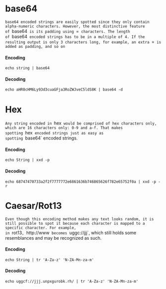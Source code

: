 # base64
`base64 encoded strings are easily spotted since they only contain alpha-numeric characters. However, the most distinctive feature of `base64` is its padding using `=` characters. The length of `base64` encoded strings has to be in a multiple of 4. If the resulting output is only 3 characters long, for example, an extra `=` is added as padding, and so on`
#### Encoding
```shell-session
echo string | base64
```
#### Decoding
```shell-session
echo aHR0cHM6Ly93d3cuaGFja3RoZWJveC5ldS8K | base64 -d
```

# Hex
`Any string encoded in `hex` would be comprised of hex characters only, which are 16 characters only: 0-9 and a-f. That makes spotting `hex` encoded strings just as easy as spotting `base64` encoded strings.
#### Encoding
```shell-session
echo String | xxd -p
```
#### Decoding
```shell-session
echo 68747470733a2f2f7777772e6861636b746865626f782e65752f0a | xxd -p -r
```


# Caesar/Rot13
`Even though this encoding method makes any text looks random, it is still possible to spot it because each character is mapped to a specific character. For example, in `rot13`, `http://www` becomes `uggc://jjj`, which still holds some resemblances and may be recognized as such.
#### Encoding 
```shell-session
echo String | tr 'A-Za-z' 'N-ZA-Mn-za-m'
```
#### Decoding
```shell-session
echo uggcf://jjj.unpxgurobk.rh/ | tr 'A-Za-z' 'N-ZA-Mn-za-m'
```
